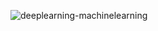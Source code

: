 
![deeplearning-machinelearning](https://github.com/JSJeong-me/Introduction-to-Data-Analysis-with-DL-and-ML/assets/54794815/34c56e7d-eae7-41fb-bfef-b79ab7604a29)
